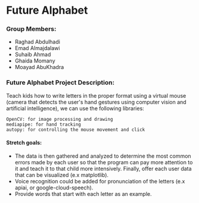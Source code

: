 # Future Alphabet
### Group Members:

- Raghad Abdulhadi
- Emad Almajdalawi
- Suhaib Ahmad
- Ghaida Momany
- Moayad AbuKhadra

### Future Alphabet Project Description:

Teach kids how to write letters in the proper format using a virtual mouse (camera that detects the user's hand gestures using computer vision and artificial intelligence), we can use the following libraries:

    OpenCV: for image processing and drawing
    mediapipe: for hand tracking 
    autopy: for controlling the mouse movement and click 

#### Stretch goals:
- The data is then gathered and analyzed to determine the most common errors made by each user so that the program can pay more attention to it and teach it to that child more intensively. Finally, offer each user data that can be visualized (e.x matplotlib).
- Voice recognition could be added for pronunciation of the letters (e.x apiai, or google-cloud-speech).
- Provide words that start with each letter as an example.
